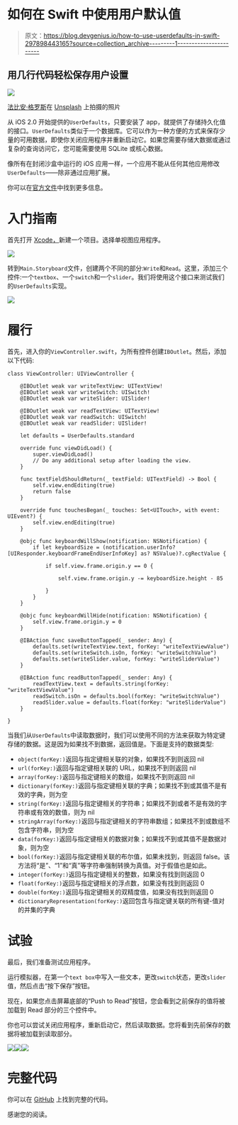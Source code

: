 # 如何在 Swift 中使用用户默认值

> 原文：<https://blog.devgenius.io/how-to-use-userdefaults-in-swift-297898443165?source=collection_archive---------1----------------------->

## 用几行代码轻松保存用户设置

![](img/cf999a706861af5cac7cffc3e12efe6b.png)

[法比安·格罗斯](https://unsplash.com/@grohsfabian?utm_source=medium&utm_medium=referral)在 [Unsplash](https://unsplash.com?utm_source=medium&utm_medium=referral) 上拍摄的照片

从 iOS 2.0 开始提供的`UserDefaults`，只要安装了 app，就提供了存储持久化值的接口。`UserDefaults`类似于一个数据库。它可以作为一种方便的方式来保存少量的可用数据，即使你关闭应用程序并重新启动它。如果您需要存储大数据或通过复杂的查询访问它，您可能需要使用 SQLite 或核心数据。

像所有在封闭沙盒中运行的 iOS 应用一样，一个应用不能从任何其他应用修改`UserDefaults`——除非通过应用扩展。

你可以在[官方文件](https://developer.apple.com/documentation/foundation/userdefaults)中找到更多信息。

# 入门指南

首先打开 [Xcode，](https://developer.apple.com/xcode/)新建一个项目。选择单视图应用程序。

![](img/133dbb1d3737bf8c7c569e84e0b54952.png)

转到`Main.Storyboard`文件，创建两个不同的部分:`Write`和`Read`。这里，添加三个控件:一个`textbox`、一个`switch`和一个`slider`。我们将使用这个接口来测试我们的`UserDefaults`实现。

![](img/f5c49aa61f4dacd71aca88084bb4a16f.png)

# 履行

首先，进入你的`ViewController.swift`，为所有控件创建`IBOutlet`。然后，添加以下代码:

```
class ViewController: UIViewController {

    @IBOutlet weak var writeTextView: UITextView!
    @IBOutlet weak var writeSwitch: UISwitch!
    @IBOutlet weak var writeSlider: UISlider!

    @IBOutlet weak var readTextView: UITextView!
    @IBOutlet weak var readSwitch: UISwitch!
    @IBOutlet weak var readSlider: UISlider!

    let defaults = UserDefaults.standard

    override func viewDidLoad() {
        super.viewDidLoad()
        // Do any additional setup after loading the view.
    }

    func textFieldShouldReturn(_ textField: UITextField) -> Bool {
        self.view.endEditing(true)
        return false
    }

    override func touchesBegan(_ touches: Set<UITouch>, with event: UIEvent?) {
        self.view.endEditing(true)
    }

    @objc func keyboardWillShow(notification: NSNotification) {
        if let keyboardSize = (notification.userInfo?[UIResponder.keyboardFrameEndUserInfoKey] as? NSValue)?.cgRectValue {

            if self.view.frame.origin.y == 0 {

                self.view.frame.origin.y -= keyboardSize.height - 85

            }
        }
    }

    @objc func keyboardWillHide(notification: NSNotification) {
        self.view.frame.origin.y = 0
    }

    @IBAction func saveButtonTapped(_ sender: Any) {
        defaults.set(writeTextView.text, forKey: "writeTextViewValue")
        defaults.set(writeSwitch.isOn, forKey: "writeSwitchValue")
        defaults.set(writeSlider.value, forKey: "writeSliderValue")
    }

    @IBAction func readButtonTapped(_ sender: Any) {
        readTextView.text = defaults.string(forKey: "writeTextViewValue")
        readSwitch.isOn = defaults.bool(forKey: "writeSwitchValue")
        readSlider.value = defaults.float(forKey: "writeSliderValue")
    }

}
```

当我们从`UserDefaults`中读取数据时，我们可以使用不同的方法来获取为特定键存储的数据。这是因为如果找不到数据，返回值是。下面是支持的数据类型:

*   `object(forKey:)`返回与指定键相关联的对象，如果找不到则返回 nil
*   `url(forKey:)`返回与指定键相关联的 URL，如果找不到则返回 nil
*   `array(forKey:)`返回与指定键相关的数组，如果找不到则返回 nil
*   `dictionary(forKey:)`返回与指定键相关联的字典；如果找不到或其值不是有效的字典，则为空
*   `string(forKey:)`返回与指定键相关的字符串；如果找不到或者不是有效的字符串或有效的数值，则为 nil
*   `stringArray(forKey:)`返回与指定键相关的字符串数组；如果找不到或数组不包含字符串，则为空
*   `data(forKey:)`返回与指定键相关的数据对象；如果找不到或其值不是数据对象，则为空
*   `bool(forKey:)`返回与指定键相关联的布尔值，如果未找到，则返回 false。该方法将“是”、“1”和“真”等字符串强制转换为真值。对于假值也是如此。
*   `integer(forKey:)`返回与指定键相关的整数，如果没有找到则返回 0
*   `float(forKey:)`返回与指定键相关的浮点数，如果没有找到则返回 0
*   `double(forKey:)`返回与指定键相关的双精度值，如果没有找到则返回 0
*   `dictionaryRepresentation(forKey:)`返回包含与指定键关联的所有键-值对的并集的字典

# 试验

最后，我们准备测试应用程序。

运行模拟器，在第一个`text box`中写入一些文本，更改`switch`状态，更改`slider`值，然后点击“按下保存”按钮。

现在，如果您点击屏幕底部的“Push to Read”按钮，您会看到之前保存的值将被加载到 Read 部分的三个控件中。

你也可以尝试关闭应用程序，重新启动它，然后读取数据。您将看到先前保存的数据将被加载到读取部分。

![](img/30d64c1ddb772cd04a0d1cf0de077ed7.png)![](img/6b5670d5c362f4487c6e414f69a80dea.png)[![](img/2a5f4681ef2bdba5652dc9b023b668a0.png)](https://www.buymeacoffee.com/nicolidomenico)

# 完整代码

你可以在 [GitHub](https://github.com/domeniconicoli/UserDefaultsExample) 上找到完整的代码。

感谢您的阅读。